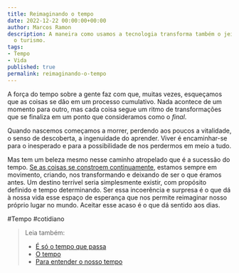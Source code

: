 ```yaml
---
title: Reimaginando o tempo
date: 2022-12-22 00:00:00+00:00
author: Marcos Ramon
description: A maneira como usamos a tecnologia transforma também o jeito como encaramos
  o turismo.
tags:
- Tempo
- Vida
published: true
permalink: reimaginando-o-tempo
---
```

A força do tempo sobre a gente faz com que, muitas vezes, esqueçamos que as coisas se dão em um processo cumulativo. Nada acontece de um momento para outro, mas cada coisa segue um ritmo de transformações que se finaliza em um ponto que consideramos como o <i>final</i>.

Quando nascemos começamos a morrer, perdendo aos poucos a vitalidade, o senso de descoberta, a ingenuidade do aprender. Viver é encaminhar-se para o inesperado e para a possibilidade de nos perdermos em meio a tudo.

Mas tem um beleza mesmo nesse caminho atropelado que é a sucessão do tempo. [Se as coisas se constroem continuamente](https://marcosramon.net/a-vida-e-uma-espera), estamos sempre em movimento, criando, nos transformando e deixando de ser o que éramos antes. Um destino terrível seria simplesmente existir, com propósito definido e tempo determinando. Ser essa incoerência e surpresa é o que dá à nossa vida esse espaço de esperança que nos permite reimaginar nosso próprio lugar no mundo. Aceitar esse acaso é o que dá sentido aos dias.

#Tempo #cotidiano

> Leia também:
> - <a href="/e-so-o-tempo-que-passa">É só o tempo que passa</a>
> - <a href="/o-tempo">O tempo</a>
> - <a href="/para-entender-o-nosso-tempo">Para entender o nosso tempo</a>
